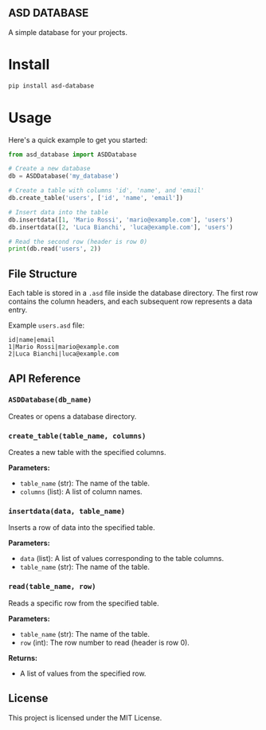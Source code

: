 ## ASD DATABASE

A simple database for your projects.

# Install

```bash
pip install asd-database
```

# Usage
Here's a quick example to get you started:

```python
from asd_database import ASDDatabase

# Create a new database
db = ASDDatabase('my_database')

# Create a table with columns 'id', 'name', and 'email'
db.create_table('users', ['id', 'name', 'email'])

# Insert data into the table
db.insertdata([1, 'Mario Rossi', 'mario@example.com'], 'users')
db.insertdata([2, 'Luca Bianchi', 'luca@example.com'], 'users')

# Read the second row (header is row 0)
print(db.read('users', 2))
```

## File Structure
Each table is stored in a `.asd` file inside the database directory. The first row contains the column headers, and each subsequent row represents a data entry.

Example `users.asd` file:

```
id|name|email
1|Mario Rossi|mario@example.com
2|Luca Bianchi|luca@example.com
```

## API Reference

### `ASDDatabase(db_name)`
Creates or opens a database directory.

### `create_table(table_name, columns)`
Creates a new table with the specified columns.

**Parameters:**
- `table_name` (str): The name of the table.
- `columns` (list): A list of column names.

### `insertdata(data, table_name)`
Inserts a row of data into the specified table.

**Parameters:**
- `data` (list): A list of values corresponding to the table columns.
- `table_name` (str): The name of the table.

### `read(table_name, row)`
Reads a specific row from the specified table.

**Parameters:**
- `table_name` (str): The name of the table.
- `row` (int): The row number to read (header is row 0).

**Returns:**
- A list of values from the specified row.

## License

This project is licensed under the MIT License.
